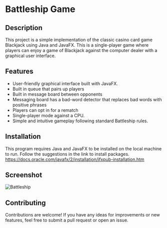 # Battleship Game

## Description
This project is a simple implementation of the classic casino card game Blackjack using Java and JavaFX. 
This is a single-player game where players can enjoy a game of Blackjack against the computer dealer with a graphical user interface.

## Features
- User-friendly graphical interface built with JavaFX.
- Built in queue that pairs up players
- Built in message board between opponents
- Messaging board has a bad-word detector that replaces bad words with positive phrases
- Players can opt in for a rematch
- Single-player mode against a CPU.
- Simple and intuitive gameplay following standard Battleship rules.

## Installation
This program requires Java and JavaFX to be installed on the local machine to run.
Follow the suggestions in the link to install packages.
https://docs.oracle.com/javafx/2/installation/jfxpub-installation.htm

## Screenshot
![Battleship](https://github.com/user-attachments/assets/b2487319-5f2a-476e-b1ca-495a3f7f9594)



## Contributing
Contributions are welcome! If you have any ideas for improvements or new features, feel free to submit a pull request or open an issue.
